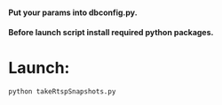 #### Put your params into dbconfig.py.
#### Before launch script install required python packages.
# Launch:
```
python takeRtspSnapshots.py
```
